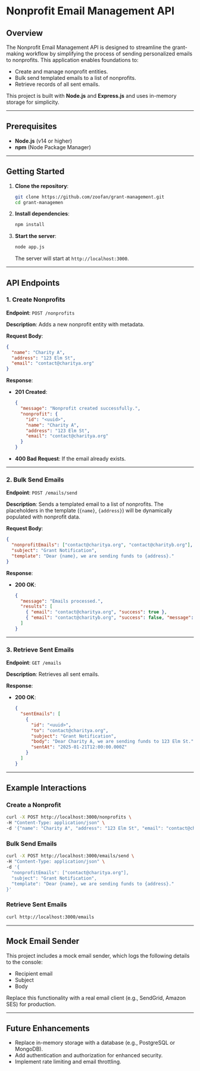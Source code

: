 # Nonprofit Email Management API

## Overview
The Nonprofit Email Management API is designed to streamline the grant-making workflow by simplifying the process of sending personalized emails to nonprofits. This application enables foundations to:

- Create and manage nonprofit entities.
- Bulk send templated emails to a list of nonprofits.
- Retrieve records of all sent emails.

This project is built with **Node.js** and **Express.js** and uses in-memory storage for simplicity.

---

## Prerequisites
- **Node.js** (v14 or higher)
- **npm** (Node Package Manager)

---

## Getting Started

1. **Clone the repository**:
   ```bash
   git clone https://github.com/zoofan/grant-management.git
   cd grant-managemen
   ```

2. **Install dependencies**:
   ```bash
   npm install
   ```

3. **Start the server**:
   ```bash
   node app.js
   ```
   The server will start at `http://localhost:3000`.

---

## API Endpoints

### 1. Create Nonprofits
**Endpoint**: `POST /nonprofits`

**Description**: Adds a new nonprofit entity with metadata.

**Request Body**:
```json
{
  "name": "Charity A",
  "address": "123 Elm St",
  "email": "contact@charitya.org"
}
```

**Response**:
- **201 Created**:
  ```json
  {
    "message": "Nonprofit created successfully.",
    "nonprofit": {
      "id": "<uuid>",
      "name": "Charity A",
      "address": "123 Elm St",
      "email": "contact@charitya.org"
    }
  }
  ```
- **400 Bad Request**: If the email already exists.

---

### 2. Bulk Send Emails
**Endpoint**: `POST /emails/send`

**Description**: Sends a templated email to a list of nonprofits. The placeholders in the template (`{name}`, `{address}`) will be dynamically populated with nonprofit data.

**Request Body**:
```json
{
  "nonprofitEmails": ["contact@charitya.org", "contact@charityb.org"],
  "subject": "Grant Notification",
  "template": "Dear {name}, we are sending funds to {address}."
}
```

**Response**:
- **200 OK**:
  ```json
  {
    "message": "Emails processed.",
    "results": [
      { "email": "contact@charitya.org", "success": true },
      { "email": "contact@charityb.org", "success": false, "message": "Nonprofit not found." }
    ]
  }
  ```

---

### 3. Retrieve Sent Emails
**Endpoint**: `GET /emails`

**Description**: Retrieves all sent emails.

**Response**:
- **200 OK**:
  ```json
  {
    "sentEmails": [
      {
        "id": "<uuid>",
        "to": "contact@charitya.org",
        "subject": "Grant Notification",
        "body": "Dear Charity A, we are sending funds to 123 Elm St.",
        "sentAt": "2025-01-21T12:00:00.000Z"
      }
    ]
  }
  ```

---

## Example Interactions

### Create a Nonprofit
```bash
curl -X POST http://localhost:3000/nonprofits \
-H "Content-Type: application/json" \
-d '{"name": "Charity A", "address": "123 Elm St", "email": "contact@charitya.org"}'
```

### Bulk Send Emails
```bash
curl -X POST http://localhost:3000/emails/send \
-H "Content-Type: application/json" \
-d '{
  "nonprofitEmails": ["contact@charitya.org"],
  "subject": "Grant Notification",
  "template": "Dear {name}, we are sending funds to {address}."
}'
```

### Retrieve Sent Emails
```bash
curl http://localhost:3000/emails
```

---

## Mock Email Sender
This project includes a mock email sender, which logs the following details to the console:
- Recipient email
- Subject
- Body

Replace this functionality with a real email client (e.g., SendGrid, Amazon SES) for production.

---

## Future Enhancements
- Replace in-memory storage with a database (e.g., PostgreSQL or MongoDB).
- Add authentication and authorization for enhanced security.
- Implement rate limiting and email throttling.

